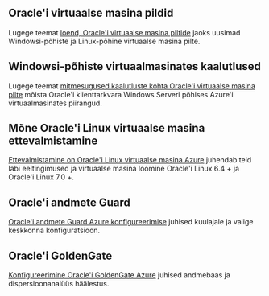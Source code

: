 
 
## <a name="oracle-virtual-machine-images"></a>Oracle'i virtuaalse masina pildid

Lugege teemat [loend, Oracle'i virtuaalse masina piltide](../articles/virtual-machines/virtual-machines-linux-classic-oracle-images.md) jaoks uusimad Windowsi-põhiste ja Linux-põhine virtuaalse masina pilte.

## <a name="considerations-for-windows-based-virtual-machines"></a>Windowsi-põhiste virtuaalmasinates kaalutlused

Lugege teemat [mitmesugused kaalutluste kohta Oracle'i virtuaalse masina pilte](../articles/virtual-machines/virtual-machines-windows-classic-oracle-considerations.md) mõista Oracle'i klienttarkvara Windows Serveri põhises Azure'i virtuaalmasinates piirangud.


## <a name="prepare-an-oracle-linux-virtual-machine"></a>Mõne Oracle'i Linux virtuaalse masina ettevalmistamine

[Ettevalmistamine on Oracle'i Linux virtuaalse masina Azure](../articles/virtual-machines/virtual-machines-linux-prepare-oracle.md) juhendab teid läbi eeltingimused ja virtuaalse masina loomine Oracle'i Linux 6.4 + ja Oracle'i Linux 7.0 +.

## <a name="oracle-data-guard"></a>Oracle'i andmete Guard

[Oracle'i andmete Guard Azure konfigureerimise](../articles/virtual-machines/virtual-machines-windows-classic-configure-oracle-data-guard.md) juhised kuulajale ja valige keskkonna konfiguratsioon.

## <a name="oracle-goldengate"></a>Oracle'i GoldenGate

[Konfigureerimine Oracle'i GoldenGate Azure](../articles/virtual-machines/virtual-machines-windows-classic-configure-oracle-goldengate.md) juhised andmebaas ja dispersioonanalüüs häälestus.
